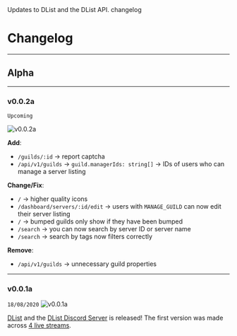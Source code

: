 <title>Changelog</title>
<description>Updates to DList and the DList API.</description>
<url>changelog</url>

# Changelog

---

## Alpha

---

### v0.0.2a
`Upcoming`

![v0.0.2a](/assets/docs/img/v0.0.2a.png)

**Add**:
- `/guilds/:id` -> report captcha
- `/api/v1/guilds` -> `guild.managerIds: string[]` -> IDs of users who can manage a server listing 

**Change/Fix**:
- `/` -> higher quality icons
- `/dashboard/servers/:id/edit` -> users with `MANAGE_GUILD` can now edit their server listing
- `/` -> bumped guilds only show if they have been bumped
- `/search` -> you can now search by server ID or server name 
- `/search` -> search by tags now filters correctly

**Remove**:
- `/api/v1/guilds` -> unnecessary guild properties

---

### v0.0.1a
`18/08/2020`
![v0.0.1a](/assets/docs/img/v0.0.1a.png)

[DList](/) and the [DList Discord Server](/server) is released!
The first version was made across [4 live streams](https://youtube.com/ADAMJR).